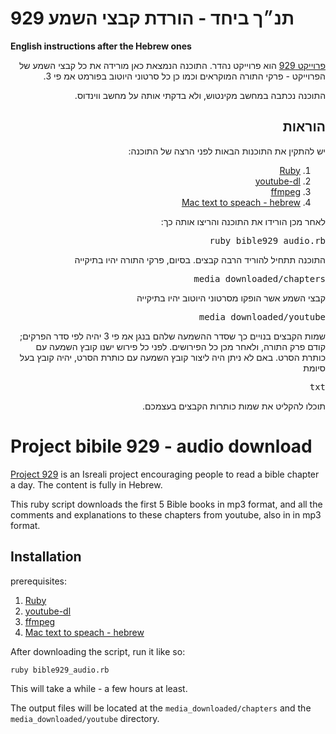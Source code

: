 # 929 תנ״ך ביחד - הורדת קבצי השמע
__English instructions after the Hebrew ones__

<div dir="rtl">

<a href='http://www.929.org.il'>פרוייקט 929</a>
הוא פרוייקט נהדר. התוכנה הנמצאת כאן מורידה את כל קבצי השמע של הפרוייקט - פרקי התורה המוקראים וכמו כן כל סרטוני היוטוב בפורמט אמ פי 3.

התוכנה נכתבה במחשב מקינטוש, ולא בדקתי אותה על מחשב ווינדוס.

<h2>הוראות</h2>
יש להתקין את התוכנות הבאות לפני הרצה של התוכנה:

<ol>
<li> <a href='https://www.ruby-lang.org/en/downloads/'>Ruby</a> </li>
<li> <a href='https://rg3.github.io/youtube-dl/'>youtube-dl</a> </li>
<li> <a href='https://www.ffmpeg.org/download.html'> ffmpeg </a> </li>
<li> <a href='http://andynaselli.com/how-to-make-your-mac-read-text-aloud'>Mac text to speach - hebrew </a> </li>
</ol>
לאחר מכן הורידו את התוכנה והריצו אותה כך:
<pre>
ruby bible929_audio.rb
</pre>

התוכנה תתחיל להוריד הרבה קבצים. בסיום, פרקי התורה יהיו בתיקייה 
<pre>
media_downloaded/chapters
</pre>

קבצי השמע אשר הופקו מסרטוני היוטוב יהיו בתיקייה

<pre>
media_downloaded/youtube
</pre>


שמות הקבצים בנויים כך שסדר ההשמעה שלהם בנגן אמ פי 3 יהיה לפי סדר הפרקים; קודם פרק התורה, ולאחר מכן כל הפירושים. לפני כל פירוש 
ישנו קובץ השמעה עם כותרת הסרט. באם לא ניתן היה ליצור קובץ השמעה עם כותרת הסרט, יהיה קובץ בעל סיומת

<pre>
txt
</pre>

תוכלו להקליט את שמות כותרות הקבצים בעצמכם. 

</div>

# Project bibile 929 - audio download
[Project 929](http://www.929.org.il/today) is an Isreali project encouraging people to read a bible chapter a day. The content is fully in Hebrew.

This ruby script downloads the first 5 Bible books in mp3 format, and all the comments and explanations to these chapters from youtube, also in in mp3 format.

## Installation

prerequisites:

1. [Ruby](https://www.ruby-lang.org/en/downloads/)
2. [youtube-dl](https://rg3.github.io/youtube-dl/)
3. [ffmpeg](https://www.ffmpeg.org/download.html)
4. [Mac text to speach - hebrew](http://andynaselli.com/how-to-make-your-mac-read-text-aloud)

After downloading the script, run it like so:

`ruby bible929_audio.rb`

This will take a while - a few hours at least.

The output files will be located at the  `media_downloaded/chapters` and the `media_downloaded/youtube` directory.


